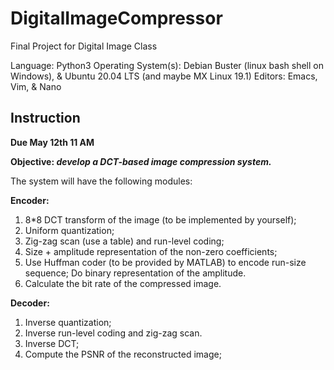 # DigitalImageCompressor
Final Project for Digital Image Class

Language: Python3
Operating System(s): Debian Buster (linux bash shell on Windows), & Ubuntu 20.04 LTS (and maybe MX Linux 19.1)
Editors: Emacs, Vim, & Nano

## Instruction

**Due May 12th 11 AM**

**Objective: _develop a DCT-based image compression system._**

The system will have the following modules:

**Encoder:**

1. 8*8 DCT transform of the image (to be implemented by yourself);
2. Uniform quantization;
3. Zig-zag scan (use a table) and run-level coding;
4. Size + amplitude representation of the non-zero coefficients;
5. Use Huffman coder (to be provided by MATLAB) to encode run-size sequence; Do binary representation of the amplitude.
6. Calculate the bit rate of the compressed image.

**Decoder:**

1. Inverse quantization;
2. Inverse run-level coding and zig-zag scan.
3. Inverse DCT;
4. Compute the PSNR of the reconstructed image;
